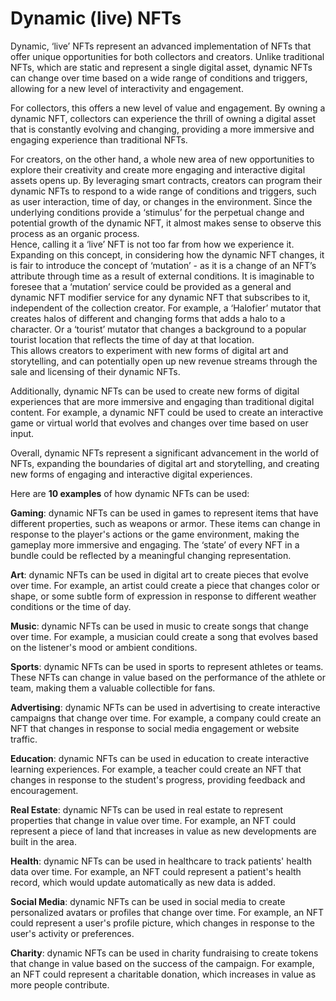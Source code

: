 # Dynamic (live) NFTs

Dynamic, ‘live’ NFTs represent an advanced implementation of NFTs that offer unique opportunities for
both collectors and creators. Unlike traditional NFTs, which are static and represent a single digital asset,
dynamic NFTs can change over time based on a wide range of conditions and triggers, allowing for
a new level of interactivity and engagement.

For collectors, this offers a new level of value and engagement. By owning a dynamic NFT,
collectors can experience the thrill of owning a digital asset that is constantly evolving and changing,
providing a more immersive and engaging experience than traditional NFTs.

For creators, on the other hand, a whole new area of new opportunities to explore their creativity
and create more engaging and interactive digital assets opens up. By leveraging smart contracts,
creators can program their dynamic NFTs to respond to a wide range of conditions and triggers,
such as user interaction, time of day, or changes in the environment. Since the underlying conditions
provide a ‘stimulus’ for the perpetual change and potential growth of the dynamic NFT, it almost
makes sense to observe this process as an organic process.  
Hence, calling it a ‘live’ NFT is not
too far from how we experience it. Expanding on this concept, in considering how the dynamic NFT changes,
it is fair to introduce the concept of ‘mutation’ - as it is a change of an NFT’s attribute through time
as a result of external conditions. It is imaginable to foresee that a ‘mutation’ service could be provided
as a general and dynamic NFT modifier service for any dynamic NFT that subscribes to it, independent of the collection creator.
For example, a ‘Halofier’ mutator that creates halos of different and changing forms that adds a halo to a character.
Or a ‘tourist’ mutator that changes a background to a popular tourist location that reflects the time of day at that location.  
This allows creators to experiment with new forms of digital art and storytelling, and can potentially open up new
revenue streams through the sale and licensing of their dynamic NFTs.

Additionally, dynamic NFTs can be used to create new forms of digital experiences that are more immersive
and engaging than traditional digital content. For example, a dynamic NFT could be used to create an
interactive game or virtual world that evolves and changes over time based on user input.

Overall, dynamic NFTs represent a significant advancement in the world of NFTs, expanding the boundaries
of digital art and storytelling, and creating new forms of engaging and interactive digital experiences.

Here are **10 examples** of how dynamic NFTs can be used:

**Gaming**: dynamic NFTs can be used in games to represent items that have different properties, such as weapons or armor.
These items can change in response to the player's actions or the game environment, making the gameplay more immersive and engaging.
The ‘state’ of every NFT in a bundle could be reflected by a meaningful changing representation.

**Art**: dynamic NFTs can be used in digital art to create pieces that evolve over time. For example, an artist
could create a piece that changes color or shape, or some subtle form of expression in response to different
weather conditions or the time of day.

**Music**: dynamic NFTs can be used in music to create songs that change over time. For example, a musician
could create a song that evolves based on the listener's mood or ambient conditions.

**Sports**: dynamic NFTs can be used in sports to represent athletes or teams. These NFTs can change in value
based on the performance of the athlete or team, making them a valuable collectible for fans.

**Advertising**: dynamic NFTs can be used in advertising to create interactive campaigns that change over time.
For example, a company could create an NFT that changes in response to social media engagement or website traffic.

**Education**: dynamic NFTs can be used in education to create interactive learning experiences.
For example, a teacher could create an NFT that changes in response to the student's progress, providing feedback and encouragement.

**Real Estate**: dynamic NFTs can be used in real estate to represent properties that change in value over time.
For example, an NFT could represent a piece of land that increases in value as new developments are built in the area.

**Health**: dynamic NFTs can be used in healthcare to track patients' health data over time.
For example, an NFT could represent a patient's health record, which would update automatically as new data is added.

**Social Media**: dynamic NFTs can be used in social media to create personalized avatars or profiles that change over time.
For example, an NFT could represent a user's profile picture, which changes in response to the user's activity or preferences.

**Charity**: dynamic NFTs can be used in charity fundraising to create tokens that change in value based on the
success of the campaign. For example, an NFT could represent a charitable donation, which increases in value as more people contribute.
